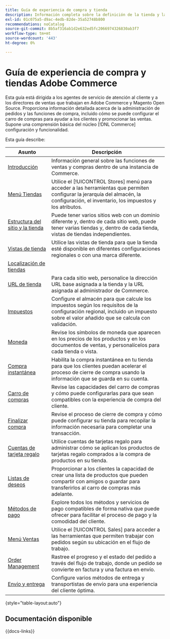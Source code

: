 ```yaml
---
title: Guía de experiencia de compra y tienda
description: Información completa sobre la definición de la tienda y las funciones de procesamiento de ventas para los agentes de servicio al cliente y los directores de ventas que trabajan en Adobe Commerce y el administrador de Magento Open Source.
exl-id: 01c075a5-d9ac-4edb-82de-35a52748b800
recommendations: noCatalog
source-git-commit: 8b5af316ab1d2e632ed5fc2066974326830ab3f7
workflow-type: tm+mt
source-wordcount: '443'
ht-degree: 0%

---
```


# Guía de experiencia de compra y tiendas Adobe Commerce

Esta guía está dirigida a los agentes de servicio de atención al cliente y a los directores de ventas que trabajan en Adobe Commerce y Magento Open Source. Proporciona información detallada acerca de la administración de pedidos y las funciones de compra, incluido cómo se puede configurar el carro de compras para ayudar a los clientes y promocionar las ventas. Supone una comprensión básica del núcleo [!DNL Commerce] configuración y funcionalidad.

Esta guía describe:

| Asunto | Descripción |
| ------- | ----------- |
| [Introducción](introduction.md) | Información general sobre las funciones de ventas y compras dentro de una instancia de Commerce. |
| [Menú Tiendas](stores-menu.md) | Utilice el [!UICONTROL Stores] menú para acceder a las herramientas que permiten configurar la jerarquía del almacén, la configuración, el inventario, los impuestos y los atributos. |
| [Estructura del sitio y la tienda](stores.md) | Puede tener varios sitios web con un dominio diferente y, dentro de cada sitio web, puede tener varias tiendas y, dentro de cada tienda, vistas de tiendas independientes. |
| [Vistas de tienda](store-views.md) | Utilice las vistas de tienda para que la tienda esté disponible en diferentes configuraciones regionales o con una marca diferente. |
| [Localización de tiendas](store-localize.md) |  |
| [URL de tienda](store-urls.md) | Para cada sitio web, personalice la dirección URL base asignada a la tienda y la URL asignada al administrador de Commerce. |
| [Impuestos](taxes.md) | Configure el almacén para que calcule los impuestos según los requisitos de la configuración regional, incluido un impuesto sobre el valor añadido que se calcula con validación. |
| [Moneda](currency.md) | Revise los símbolos de moneda que aparecen en los precios de los productos y en los documentos de ventas, y personalícelos para cada tienda o vista. |
| [Compra instantánea](checkout-instant-purchase.md) | Habilita la compra instantánea en tu tienda para que los clientes puedan acelerar el proceso de cierre de compra usando la información que se guarda en su cuenta. |
| [Carro de compras](cart.md) | Revise las capacidades del carro de compras y cómo puede configurarlas para que sean compatibles con la experiencia de compra del cliente. |
| [Finalizar compra](checkout-process.md) | Revise el proceso de cierre de compra y cómo puede configurar su tienda para recopilar la información necesaria para completar una transacción. |
| [Cuentas de tarjeta regalo](product-gift-card-workflow.md) | Utilice cuentas de tarjetas regalo para administrar cómo se aplican los productos de tarjetas regalo comprados a la compra de productos en su tienda. |
| [Listas de deseos](wishlists.md) | Proporcionar a los clientes la capacidad de crear una lista de productos que pueden compartir con amigos o guardar para transferirlos al carro de compras más adelante. |
| [Métodos de pago](payments.md) | Explore todos los métodos y servicios de pago compatibles de forma nativa que puede ofrecer para facilitar el proceso de pago y la comodidad del cliente. |
| [Menú Ventas](sales-menu.md) | Utilice el [!UICONTROL Sales] para acceder a las herramientas que permiten trabajar con pedidos según su ubicación en el flujo de trabajo. |
| [Order Management](orders.md) | Rastree el progreso y el estado del pedido a través del flujo de trabajo, donde un pedido se convierte en factura y una factura en envío. |
| [Envío y entrega](delivery.md) | Configure varios métodos de entrega y transportistas de envío para una experiencia del cliente óptima. |

{style="table-layout:auto"}

## Documentación disponible

{{docs-links}}
